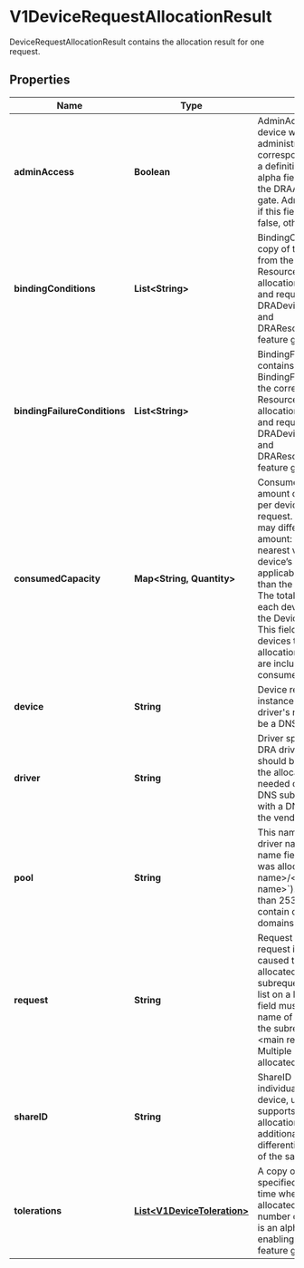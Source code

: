 

# V1DeviceRequestAllocationResult

DeviceRequestAllocationResult contains the allocation result for one request.

## Properties

| Name | Type | Description | Notes |
|------------ | ------------- | ------------- | -------------|
|**adminAccess** | **Boolean** | AdminAccess indicates that this device was allocated for administrative access. See the corresponding request field for a definition of mode.  This is an alpha field and requires enabling the DRAAdminAccess feature gate. Admin access is disabled if this field is unset or set to false, otherwise it is enabled. |  [optional] |
|**bindingConditions** | **List&lt;String&gt;** | BindingConditions contains a copy of the BindingConditions from the corresponding ResourceSlice at the time of allocation.  This is an alpha field and requires enabling the DRADeviceBindingConditions and DRAResourceClaimDeviceStatus feature gates. |  [optional] |
|**bindingFailureConditions** | **List&lt;String&gt;** | BindingFailureConditions contains a copy of the BindingFailureConditions from the corresponding ResourceSlice at the time of allocation.  This is an alpha field and requires enabling the DRADeviceBindingConditions and DRAResourceClaimDeviceStatus feature gates. |  [optional] |
|**consumedCapacity** | **Map&lt;String, Quantity&gt;** | ConsumedCapacity tracks the amount of capacity consumed per device as part of the claim request. The consumed amount may differ from the requested amount: it is rounded up to the nearest valid value based on the device’s requestPolicy if applicable (i.e., may not be less than the requested amount).  The total consumed capacity for each device must not exceed the DeviceCapacity&#39;s Value.  This field is populated only for devices that allow multiple allocations. All capacity entries are included, even if the consumed amount is zero. |  [optional] |
|**device** | **String** | Device references one device instance via its name in the driver&#39;s resource pool. It must be a DNS label. |  |
|**driver** | **String** | Driver specifies the name of the DRA driver whose kubelet plugin should be invoked to process the allocation once the claim is needed on a node.  Must be a DNS subdomain and should end with a DNS domain owned by the vendor of the driver. |  |
|**pool** | **String** | This name together with the driver name and the device name field identify which device was allocated (&#x60;&lt;driver name&gt;/&lt;pool name&gt;/&lt;device name&gt;&#x60;).  Must not be longer than 253 characters and may contain one or more DNS sub-domains separated by slashes. |  |
|**request** | **String** | Request is the name of the request in the claim which caused this device to be allocated. If it references a subrequest in the firstAvailable list on a DeviceRequest, this field must include both the name of the main request and the subrequest using the format &lt;main request&gt;/&lt;subrequest&gt;.  Multiple devices may have been allocated per request. |  |
|**shareID** | **String** | ShareID uniquely identifies an individual allocation share of the device, used when the device supports multiple simultaneous allocations. It serves as an additional map key to differentiate concurrent shares of the same device. |  [optional] |
|**tolerations** | [**List&lt;V1DeviceToleration&gt;**](V1DeviceToleration.md) | A copy of all tolerations specified in the request at the time when the device got allocated.  The maximum number of tolerations is 16.  This is an alpha field and requires enabling the DRADeviceTaints feature gate. |  [optional] |



